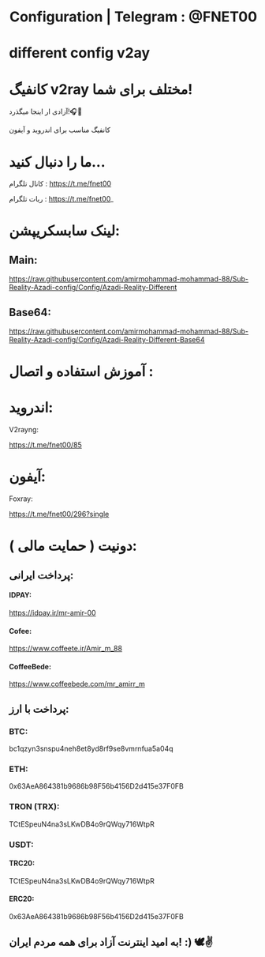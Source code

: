 <h1 align="center">Configuration | Telegram : @FNET00</h1>

# different config v2ay
# کانفیگ v2ray مختلف برای شما!


آزادی ار اینجا میگذرد!🎧🤍


 کانفیگ مناسب برای اندروید و آیفون  
 

# ما را دنبال کنید...

کانال تلگرام : https://t.me/fnet00

ربات تلگرام : https://t.me/fnet00_
# لینک سابسکریپشن: 

## Main: 

https://raw.githubusercontent.com/amirmohammad-mohammad-88/Sub-Reality-Azadi-config/Config/Azadi-Reality-Different

## Base64:

https://raw.githubusercontent.com/amirmohammad-mohammad-88/Sub-Reality-Azadi-config/Config/Azadi-Reality-Different-Base64


# آموزش استفاده و اتصال :


# اندروید: 
 V2rayng: 

https://t.me/fnet00/85

# آیفون: 

 Foxray: 

https://t.me/fnet00/296?single




# دونیت ( حمایت مالی ):

## پرداخت ایرانی: 

#### IDPAY: 
https://idpay.ir/mr-amir-00

#### Cofee: 
https://www.coffeete.ir/Amir_m_88

#### CoffeeBede: 
https://www.coffeebede.com/mr_amirr_m

## پرداخت با ارز: 

### BTC: 
bc1qzyn3snspu4neh8et8yd8rf9se8vmrnfua5a04q

### ETH: 
0x63AeA864381b9686b98F56b4156D2d415e37F0FB

### TRON (TRX): 
TCtESpeuN4na3sLKwDB4o9rQWqy716WtpR


### USDT: 

#### TRC20: 
TCtESpeuN4na3sLKwDB4o9rQWqy716WtpR

#### ERC20: 
0x63AeA864381b9686b98F56b4156D2d415e37F0FB

## به امید اینترنت آزاد برای همه مردم ایران! :) 🕊️✌️
